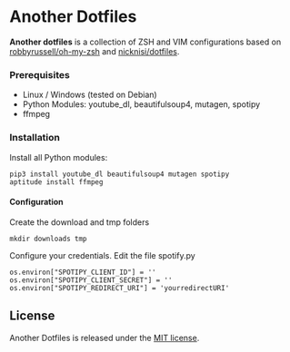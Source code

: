 # Another Dotfiles


__Another dotfiles__ is a collection of ZSH and VIM configurations based on [robbyrussell/oh-my-zsh](https://github.com/robbyrussell/oh-my-zsh) and [nicknisi/dotfiles](https://github.com/nicknisi/dotfiles). 

### Prerequisites

* Linux / Windows (tested on Debian)
* Python Modules: youtube_dl,  beautifulsoup4, mutagen, spotipy
* ffmpeg


### Installation

Install all Python modules: 

```shell
pip3 install youtube_dl beautifulsoup4 mutagen spotipy
aptitude install ffmpeg
```

#### Configuration

Create the download and tmp folders

```shell
mkdir downloads tmp
```

Configure your credentials. Edit the file spotify.py

```shell
os.environ["SPOTIPY_CLIENT_ID"] = ''
os.environ["SPOTIPY_CLIENT_SECRET"] = ''
os.environ["SPOTIPY_REDIRECT_URI"] = 'yourredirectURI'
```

## License

Another Dotfiles is released under the [MIT license](https://raw.githubusercontent.com/aflavio/another-dotfiles/master/LICENSE).
